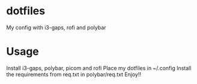 # dotfiles
My config with i3-gaps, rofi and polybar

# Usage 
Install i3-gaps, polybar, picom and rofi
Place my dotfiles in ~/.config 
Install the requirements from req.txt in polybar/req.txt
Enjoy!!
